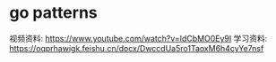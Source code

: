 # go patterns

视频资料: https://www.youtube.com/watch?v=IdCbMO0Ey9I
学习资料: https://oqprhawigk.feishu.cn/docx/DwccdUa5ro1TaoxM6h4cyYe7nsf

